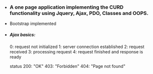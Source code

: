 <ul>
<li><h3>A one page application implementing the CURD functionality using Jquery, Ajax, PDO, Classes and OOPS.</h3></li>
<li>Bootstrap implemented</li>
<li>
<h5>Ajax basics:</h5>
0: request not initialized
1: server connection established
2: request received
3: processing request
4: request finished and response is ready

status	200: "OK"
403: "Forbidden"
404: "Page not found"
</li>
</ul>